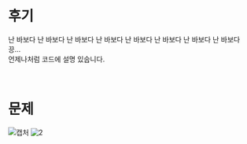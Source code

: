 후기
==
난 바보다 난 바보다 난 바보다 난 바보다 난 바보다 난 바보다 난 바보다 난 바보다    
끙...   
언제나처럼 코드에 설명 있숩니다.
   
   <br>

문제
==
![캡처](https://user-images.githubusercontent.com/73854324/115124496-83b2af80-9ffd-11eb-9a10-6c9f3a8608fd.PNG)
![2](https://user-images.githubusercontent.com/73854324/115124497-84e3dc80-9ffd-11eb-9c16-43174b88a98a.PNG)
